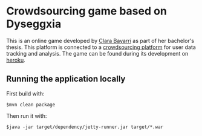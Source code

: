 # Crowdsourcing game based on Dyseggxia

This is an online game developed by [Clara Bayarri](http://www.clarabayarri.com) as part of her bachelor's thesis. This platform is connected to a [crowdsourcing platform](https://github.com/clarabayarri/crowd) for user data tracking and analysis. The game can be found during its development on [heroku](http://desolate-inlet-9447.herokuapp.com/game/).

## Running the application locally

First build with:

    $mvn clean package

Then run it with:

    $java -jar target/dependency/jetty-runner.jar target/*.war
